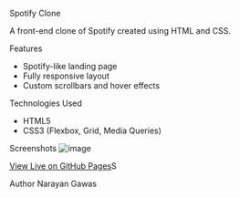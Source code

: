 Spotify Clone 

A front-end clone of Spotify created using HTML and CSS.

 Features
- Spotify-like landing page
- Fully responsive layout
- Custom scrollbars and hover effects

Technologies Used
- HTML5
- CSS3 (Flexbox, Grid, Media Queries)

Screenshots
![image](https://github.com/user-attachments/assets/104cbbb8-2925-44ac-89a5-65b739eb6590)

 
[View Live on GitHub Pages](https://NarayanGawas.github.io/Spotifyclone/)S

Author
Narayan Gawas
